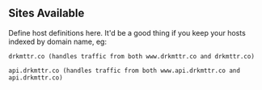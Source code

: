 Sites Available
---------------

Define host definitions here.
It'd be a good thing if you keep your hosts indexed by domain name, eg:

```
drkmttr.co (handles traffic from both www.drkmttr.co and drkmttr.co)

api.drkmttr.co (handles traffic from both www.api.drkmttr.co and api.drkmttr.co)
```

